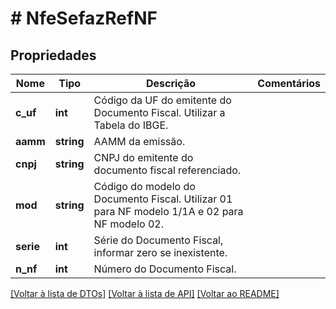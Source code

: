 # # NfeSefazRefNF

## Propriedades

Nome | Tipo | Descrição | Comentários
------------ | ------------- | ------------- | -------------
**c_uf** | **int** | Código da UF do emitente do Documento Fiscal. Utilizar a Tabela do IBGE. |
**aamm** | **string** | AAMM da emissão. |
**cnpj** | **string** | CNPJ do emitente do documento fiscal referenciado. |
**mod** | **string** | Código do modelo do Documento Fiscal. Utilizar 01 para NF modelo 1/1A e 02 para NF modelo 02. |
**serie** | **int** | Série do Documento Fiscal, informar zero se inexistente. |
**n_nf** | **int** | Número do Documento Fiscal. |

[[Voltar à lista de DTOs]](../../README.md#models) [[Voltar à lista de API]](../../README.md#endpoints) [[Voltar ao README]](../../README.md)
